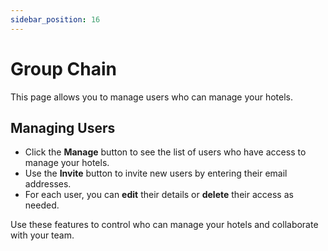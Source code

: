 ```yaml
---
sidebar_position: 16
---
```


# Group Chain

This page allows you to manage users who can manage your hotels.

## Managing Users

- Click the **Manage** button to see the list of users who have access to manage your hotels.
- Use the **Invite** button to invite new users by entering their email addresses.
- For each user, you can **edit** their details or **delete** their access as needed.

Use these features to control who can manage your hotels and collaborate with your team.
